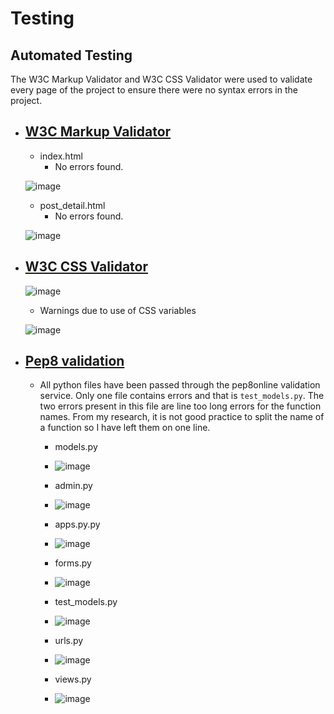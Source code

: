 # Testing

## Automated Testing

The W3C Markup Validator and W3C CSS Validator were used to validate every page of the project to ensure there were no syntax errors in the project.

-   ## [W3C Markup Validator](https://validator.w3.org/)

    - index.html
       * No errors found.

    ![image](media/testing_screenshots/index_validation.png)

    - post_detail.html
       * No errors found.

    ![image](media/testing_screenshots/post_detail_validation.png)

-   ## [W3C CSS Validator](https://jigsaw.w3.org/css-validator/#validate_by_input) 
    
       ![image](media/testing_screenshots/css_validation.png)

       - Warnings due to use of CSS variables

       ![image](media/testing_screenshots/css_variables.png)

-   ## [Pep8 validation](http://pep8online.com/)

    - All python files have been passed through the pep8online validation service. Only one file contains errors and that is `test_models.py`. The two errors present in this file are line too long errors for the function names. From my research, it is not good practice to split the name of a function so I have left them on one line.

        - models.py

        - ![image](media/testing_screenshots/modelspy.png)

        - admin.py
        
        - ![image](media/testing_screenshots/adminpy.png)

        - apps.py.py
        
        - ![image](media/testing_screenshots/appspy.png)

        - forms.py
        
        - ![image](media/testing_screenshots/formspy.png)

        - test_models.py
        
        - ![image](media/testing_screenshots/testspy.png)

        - urls.py
        
        - ![image](media/testing_screenshots/urlspy.png)

        - views.py
        
        - ![image](media/testing_screenshots/viewspy.png)

        